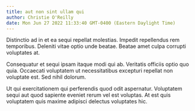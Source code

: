 ```yaml
---
title: aut non sint ullam qui
author: Christie O'Reilly
date: Mon Jun 27 2022 11:33:40 GMT-0400 (Eastern Daylight Time)
---
```

Distinctio ad in et ea sequi repellat molestias. Impedit repellendus rem temporibus. Deleniti vitae optio unde beatae. Beatae amet culpa corrupti voluptates at.

 Consequatur et sequi ipsam itaque modi qui ab. Veritatis officiis optio quo quia. Occaecati voluptatem ut necessitatibus excepturi repellat non voluptate est. Sed nihil dolorum.

 Ut qui exercitationem qui perferendis quod odit aspernatur. Voluptatem sequi aut quod sapiente eveniet rerum vel est voluptas. At est quis voluptatem quis maxime adipisci delectus voluptates hic.